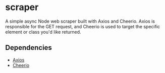# scraper

A simple async Node web scraper built with Axios and Cheerio. Axios is responsible for the GET request, and Cheerio is used to target the specific element or class you'd like returned. 

## Dependencies
- [Axios](https://www.npmjs.com/package/axios)
- [Cheerio](https://www.npmjs.com/package/cheerio)